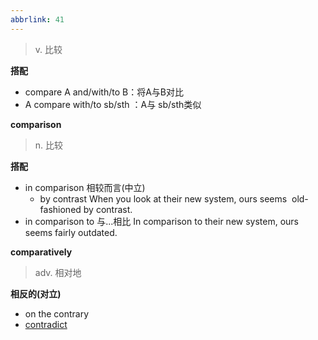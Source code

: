 ```yaml
---
abbrlink: 41
---
```

> v.  比较

**搭配**

- compare A and/with/to B：将A与B对比
- A compare with/to sb/sth ：A与 sb/sth类似

**comparison**
> n. 比较

**搭配**
- in comparison 相较而言(中立)
	- by contrast
	When you look at their new system, ours seems  old-fashioned by contrast.
- in comparison to 与...相比
	In comparison to their new system, ours seems fairly outdated.
	
**comparatively**
> adv. 相对地

**相反的(对立)**
- on the contrary
- [contradict](contradict.md)